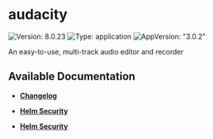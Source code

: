 # audacity

![Version: 8.0.23](https://img.shields.io/badge/Version-8.0.23-informational?style=flat-square) ![Type: application](https://img.shields.io/badge/Type-application-informational?style=flat-square) ![AppVersion: "3.0.2"](https://img.shields.io/badge/AppVersion-"3.0.2"-informational?style=flat-square)

An easy-to-use, multi-track audio editor and recorder

## Available Documentation

- [**Changelog**](CHANGELOG)

- [**Helm Security**](container-security)

- [**Helm Security**](helm-security)

